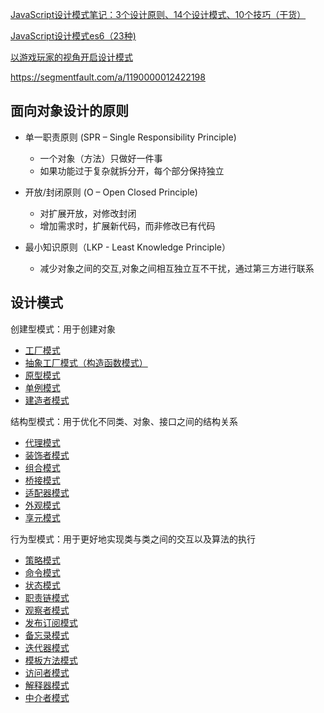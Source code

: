 [JavaScript设计模式笔记：3个设计原则、14个设计模式、10个技巧（干货）](https://juejin.im/post/5dfde295e51d45580359a663)

[JavaScript设计模式es6（23种)](https://juejin.im/post/5e021eb96fb9a01628014095)

[以游戏玩家的视角开启设计模式](https://juejin.im/post/5edcb5a5e51d457863403438)

https://segmentfault.com/a/1190000012422198



## 面向对象设计的原则

* 单一职责原则 (SPR – Single Responsibility Principle)
  * 一个对象（方法）只做好一件事
  * 如果功能过于复杂就拆分开，每个部分保持独立

* 开放/封闭原则 (O – Open Closed Principle)
  * 对扩展开放，对修改封闭
  * 增加需求时，扩展新代码，而非修改已有代码

* 最小知识原则（LKP - Least Knowledge Principle）
  * 减少对象之间的交互,对象之间相互独立互不干扰，通过第三方进行联系

## 设计模式

创建型模式：用于创建对象
* [工厂模式](工厂模式.md)
* [抽象工厂模式（构造函数模式）](构造函数模式.md)
* [原型模式](原型模式.md)
* [单例模式](单例模式.md)
* [建造者模式](建造者模式.md)


结构型模式：用于优化不同类、对象、接口之间的结构关系
* [代理模式](代理模式.md)
* [装饰者模式](装饰者模式.md)
* [组合模式](组合模式.md)
* [桥接模式](桥接模式.md)
* [适配器模式](适配器模式.md)
* [外观模式](外观模式.md)
* [享元模式](享元模式.md)

行为型模式：用于更好地实现类与类之间的交互以及算法的执行
* [策略模式](策略模式.md)
* [命令模式](命令模式.md)
* [状态模式](状态模式.md)
* [职责链模式](职责链模式.md)
* [观察者模式](观察者模式.md)
* [发布订阅模式](发布订阅模式.md)
* [备忘录模式](备忘录模式.md)
* [迭代器模式](迭代器模式.md)
* [模板方法模式](模板方法模式.md)
* [访问者模式](访问者模式.md)
* [解释器模式](解释器模式.md)
* [中介者模式](中介者模式.md)



[](https://juejin.im/post/5a14e9edf265da4312808d86#comment)